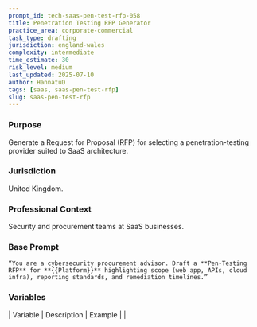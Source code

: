 ```yaml
---
prompt_id: tech-saas-pen-test-rfp-058
title: Penetration Testing RFP Generator
practice_area: corporate-commercial
task_type: drafting
jurisdiction: england-wales
complexity: intermediate
time_estimate: 30
risk_level: medium
last_updated: 2025-07-10
author: HannatuD
tags: [saas, saas-pen-test-rfp]
slug: saas-pen-test-rfp
---
```


### Purpose  
Generate a Request for Proposal (RFP) for selecting a penetration-testing provider suited to SaaS architecture.

### Jurisdiction  
United Kingdom.

### Professional Context  
Security and procurement teams at SaaS businesses.

### Base Prompt  
```text
“You are a cybersecurity procurement advisor. Draft a **Pen-Testing RFP** for **{{Platform}}** highlighting scope (web app, APIs, cloud infra), reporting standards, and remediation timelines.”
```

### Variables  
| Variable | Description | Example |
|
